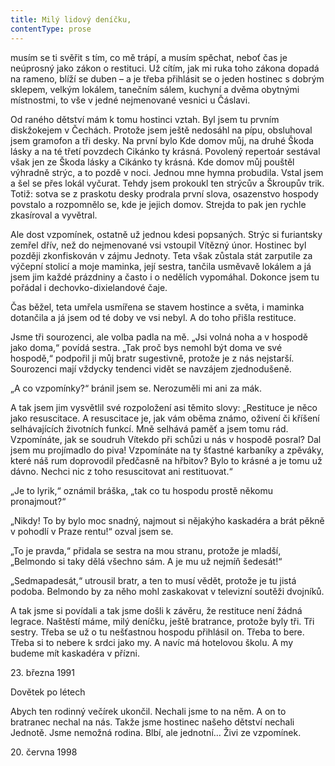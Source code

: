 ```yaml
---
title: Milý lidový deníčku,
contentType: prose
---
```


  

musím se ti svěřit s tím, co mě trápí, a musím spěchat, neboť čas je neúprosný jako zákon o restituci. Už cítím, jak mi ruka toho zákona dopadá na rameno, blíží se duben – a je třeba přihlásit se o jeden hostinec s dobrým sklepem, velkým lokálem, tanečním sálem, kuchyní a dvěma obytnými místnostmi, to vše v jedné nejmenované vesnici u Čáslavi.

Od raného dětství mám k tomu hostinci vztah. Byl jsem tu prvním diskžokejem v Čechách. Protože jsem ještě nedosáhl na pípu, obsluhoval jsem gramofon a tři desky. Na první bylo Kde domov můj, na druhé Škoda lásky a na té třetí povzdech Cikánko ty krásná. Povolený repertoár sestával však jen ze Škoda lásky a Cikánko ty krásná. Kde domov můj pouštěl výhradně strýc, a to pozdě v noci. Jednou mne hymna probudila. Vstal jsem a šel se přes lokál vyčurat. Tehdy jsem prokoukl ten strýcův a Škroupův trik. Totiž: sotva se z praskotu desky prodrala první slova, osazenstvo hospody povstalo a rozpomnělo se, kde je jejich domov. Strejda to pak jen rychle zkasíroval a vyvětral.

Ale dost vzpomínek, ostatně už jednou kdesi popsaných. Strýc si furiantsky zemřel dřív, než do nejmenované vsi vstoupil Vítězný únor. Hostinec byl později zkonfiskován v zájmu Jednoty. Teta však zůstala stát zarputile za výčepní stolicí a moje maminka, její sestra, tančila usměvavě lokálem a já jsem jim každé prázdniny a často i o nedělích vypomáhal. Dokonce jsem tu pořádal i dechovko-dixielandové čaje.

Čas běžel, teta umřela usmířena se stavem hostince a světa, i maminka dotančila a já jsem od té doby ve vsi nebyl. A do toho přišla restituce.

Jsme tři sourozenci, ale volba padla na mě. „Jsi volná noha a v hos­podě jako doma,“ povídá sestra. „Tak proč bys nemohl být doma ve své hospodě,“ podpořil ji můj bratr sugestivně, protože je z nás nejstarší. Sourozenci mají vždycky tendenci vidět se navzájem zjednodušeně.

„A co vzpomínky?“ bránil jsem se. Nerozuměli mi ani za mák.

A tak jsem jim vysvětlil své rozpoložení asi těmito slovy: „Restituce je něco jako resuscitace. A resuscitace je, jak vám oběma známo, oživení či kříšení selhávajících životních funkcí. Mně selhává paměť a jsem tomu rád. Vzpomínáte, jak se soudruh Vítekdo při schůzi u nás v hospodě posral? Dal jsem mu projímadlo do piva! Vzpomínáte na ty šťastné karbaníky a zpěváky, které náš rum doprovodil předčasně na hřbitov? Bylo to krásné a je tomu už dávno. Nechci nic z toho resuscitovat ani restituovat.“

„Je to lyrik,“ oznámil bráška, „tak co tu hospodu prostě někomu pronajmout?“

„Nikdy! To by bylo moc snadný, najmout si nějakýho kaskadéra a brát pěkně v pohodlí v Praze rentu!“ ozval jsem se.

„To je pravda,“ přidala se sestra na mou stranu, protože je mladší, „Belmondo si taky dělá všechno sám. A je mu už nejmíň šedesát!“

„Sedmapadesát,“ utrousil bratr, a ten to musí vědět, protože je tu jistá podoba. Belmondo by za něho mohl zaskakovat v televizní soutěži dvojníků.

A tak jsme si povídali a tak jsme došli k závěru, že restituce není žádná legrace. Naštěstí máme, milý deníčku, ještě bratrance, protože byly tři. Tři sestry. Třeba se už o tu nešťastnou hospodu přihlásil on. Třeba to bere. Třeba si to nebere k srdci jako my. A navíc má hotelovou školu. A my budeme mít kaskadéra v přízni.

23. března 1991

Dovětek po létech

  

Abych ten rodinný večírek ukončil. Nechali jsme to na něm. A on to bratranec nechal na nás. Takže jsme hostinec našeho dětství nechali Jednotě. Jsme nemožná rodina. Blbí, ale jednotní… Živi ze vzpomínek.

20. června 1998
